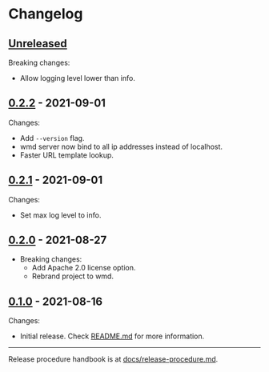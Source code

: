 # Changelog

## [Unreleased](https://github.com/kafji/wmd/tree/master)

Breaking changes:

- Allow logging level lower than info.

## [0.2.2](https://github.com/kafji/wmd/tree/v0.2.2) - 2021-09-01

Changes:

- Add `--version` flag.
- wmd server now bind to all ip addresses instead of localhost.
- Faster URL template lookup.

## [0.2.1](https://github.com/kafji/wmd/tree/v0.2.1) - 2021-09-01

Changes:

- Set max log level to info.

## [0.2.0](https://github.com/kafji/wmd/tree/v0.2.0) - 2021-08-27

- Breaking changes:
  - Add Apache 2.0 license option.
  - Rebrand project to wmd.

## [0.1.0](https://github.com/kafji/wmd/tree/v0.1.0) - 2021-08-16

Changes:

- Initial release. Check [README.md](README.md) for more information.

---

Release procedure handbook is at [docs/release-procedure.md](docs/release-procedure.md).
